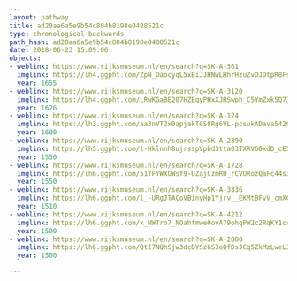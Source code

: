 ```yaml
---
layout: pathway
title: ad20aa6a5e9b54c804b8198e0488521c
type: chronological-backwards
path_hash: ad20aa6a5e9b54c804b8198e0488521c
date: 2018-06-23 15:09:06
objects:
- weblink: https://www.rijksmuseum.nl/en/search?q=SK-A-361
  imglink: https://lh4.ggpht.com/ZpN_DaocyqL5xBiJJHNwLHhrHzuZvDJDtpR8FsqOqxJbxagB8zg2jMRJ0bSfdaE6w7ROLZksGdTM-8UuzR2HKcVTLfg=s200
  year: 1655
- weblink: https://www.rijksmuseum.nl/en/search?q=SK-A-3120
  imglink: https://lh4.ggpht.com/LRwKGaBE207HZEqyPHxXJRSwph_C5YmZxk5Q73OCedEDInqOmTT-x5CvPQrmD6l6cRyn3C1eBLYildCy7ssRqelGikE=s200
  year: 1626
- weblink: https://www.rijksmuseum.nl/en/search?q=SK-A-124
  imglink: https://lh3.ggpht.com/aa3nVTJx0apjakT0S8Rg6VL-pcsukADava542CRSYBKDS0_u5ksJRJhyBTHXVtnaOUUxjzMGjfumuFX6lWYaOXpsajU=s200
  year: 1600
- weblink: https://www.rijksmuseum.nl/en/search?q=SK-A-2390
  imglink: https://lh5.ggpht.com/l-Hklnnh8ujrsspVpbd3tta03TXRV60xdD_cE55RO1rs-0r4Yy3ltPcpyY8bq8r5_2BD4OG8O2oncUkc-Ri7dhM2Vtch=s200
  year: 1550
- weblink: https://www.rijksmuseum.nl/en/search?q=SK-A-1728
  imglink: https://lh6.ggpht.com/51YFYWXGWsf9-UZajCzmRU_rCVURozQaFc44s3pgGC1A4Vv7I0NV-z5zUH7KeWqtktgNrH-ST9cTPDLOTZcBKx6Y3RQ=s200
  year: 1550
- weblink: https://www.rijksmuseum.nl/en/search?q=SK-A-3336
  imglink: https://lh6.ggpht.com/l_-URgJTACoVBinyHp1Yjrv__EKMtBFvV_cmXCydKFls5lqo2It8I65VGNq7Nii8G0qF1OGs-mBsPGH7nhVZvKEYmQA=s200
  year: 1510
- weblink: https://www.rijksmuseum.nl/en/search?q=SK-A-4212
  imglink: https://lh6.ggpht.com/k_NWTro7_NOahfmwe0ovA79ohqPW2c2RqKY1crPqXmbDAKxrw8Kr40TXYjsW39CVCDZ_azJI0eIw5Wyr-PxBZg-IHSk=s200
  year: 1500
- weblink: https://www.rijksmuseum.nl/en/search?q=SK-A-2800
  imglink: https://lh6.ggpht.com/QtI7NQhSjw3dcDYSz6S3eQfDsJCq5ZkMzLweL3ZNVesaQ0AeFzAGEcNgyJbESDZm3EpF3kdDDNLFXZs4AJVUQGTP0wFg=s200
  year: 1500

---
```

